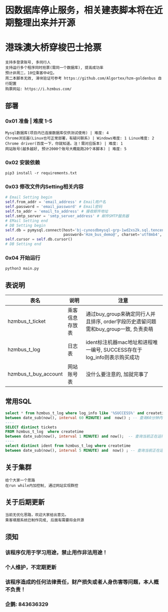 # 因数据库停止服务，相关建表脚本将在近期整理出来并开源
# 港珠澳大桥穿梭巴士抢票
```angular2html
支持多登录账号, 多同行人 
支持运行多个程序同时抢票(需同一个数据库), 提高成功率
预计非周二，10位乘客中4位。
周二本脚本无效, 滑块验证可参考 https://github.com/Algortex/hzm-goldenbus 自行配置
购票网站: https://i.hzmbus.com/
```
## 部署
### 0x01 准备 | 难度 1-5
```angular2html
Mysql数据库(项目内已连接数据库仅供测试使用) | 难度: 4
Chrome浏览器(Linux也可正常部署，有疑问联系) | Windows难度: 1 Linux难度: 2
Chrome driver(百度一下，你就知道。注！需对应版本) | 难度: 1
网站账号(越多越好, 预计2000个账号大概能跑20个本脚本) | 难度: 5
```
### 0x02 安装依赖
```shell
pip3 install -r requirements.txt
```

### 0x03 修改文件内Setting相关内容
```python
# Email Setting begin
self.from_addr = 'email_address' # Email用户名
self.password = 'email_password' # Email密码
self.to_addr = 'email_to_address' # 接收邮件地址
self.smtp_server = 'smtp_server_address' # 邮件SMTP服务器
# EMail Setting end
# DB Setting begin
self.db = pymysql.connect(host='bj-cynosdbmysql-grp-1wd2xs2k.sql.tencentcdb.com', port=23776, user='hzm_bus_demo',
                          password='Hzm_bus_demo@', charset='utf8mb4', database='hzm_bus_demo')
self.cursor = self.db.cursor()
# DB Setting end
```

### 0x04 开始运行
```shell
python3 main.py
```

## 表说明
| 表名  | 说明      | 注意                                                      |
|-----|---------|---------------------------------------------------------|
| hzmbus_t_ticket | 乘客信息存放表 | 通过buy_group来确定同行人并且排序, order字段历史遗留问题需和buy_group一致, 负责卖萌 |
| hzmbus_t_log | 日志表     | ident标注机器mac地址和进程唯一编号, SUCCESS存在于log_info则表示购买成功        |
| hzmbus_t_buy_account | 网站账号表   | 没什么要注意的, 加就完事了                                          |

## 常用SQL
```sql
select * from hzmbus_t_log where log_info like '%SUCCESS%' and createtime
between date_sub(now(), interval 60 MINUTE) and  now() ; -- 查询60分钟内购票成功的账号信息及乘客信息
----
SELECT distinct tickets
FROM hzmbus_t_log  where createtime
between date_sub(now(), interval 1 MINUTE) and now();  -- 查询当前正在运行的乘客信息
----
select distinct ident from hzmbus_t_log where createtime
between date_sub(now(), interval 5 MINUTE) and  now() ; -- 查询当前正在运行的节点
```

## 关于集群
```angular2html
给个大家一个思路
在run while内加控制, 通过网站实现群控
```

## 关于后期更新
```angular2html
当前无优化思路，欢迎大家给出意见。
乘客填报系统已制作完成, 后面有需要将会开源
```

## 须知
### 该程序仅用于学习用途，禁止用作非法用途！
### 个人维护，不定期更新
### 该程序造成的任何法律责任，财产损失或者人身伤害等问题，本人概不负责！
### 企鹅: 843636329
